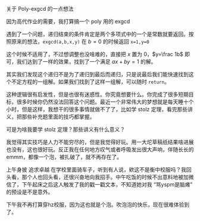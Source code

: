 关于 Poly-exgcd 的一点想法

因为高代作业的需要，我打算搞一个 poly 用的 exgcd

遇到了一个问题，递归结束的条件肯定是两个多项式中的一个是常数就要返回。按照原来的想法，`exgcd(a,b,x,y)` 在 $b=0$ 的时候返回 `x=1,y=0` 

这个时候不适用了，不过想调整也没啥难的，直接把 $x$ 置为 $0$，$y=\frac 1b$ 即可，我们达到了一样的效果，找到了一个满足 $ax+by=1$ 的解。

其实我们发现这个递归不是为了递归到最后而递归，只是说最后我们能快速找到这个不定方程的一组解。如果我们找到了这样一组解，可以随时 `return`。

这种逻辑很有启发性，但是也很有迷惑性。你究竟想要什么。你完成了很多短期目标，很多时候你仍然没法回答这个问题。最近一个非常伟大的梦想就是每天睡十个小时，但是这样，我想干的很多事情就做不了了，比如学 stolz 定理，看完那些讲义，把那些补充题里面的技巧都掌握。

可是为啥我要学 stolz 定理？那些讲义有什么意义？

我觉得其实技巧是人力不能穷尽的，但是我觉得好玩。用一大坨草稿纸结果啥进展也没有，这也很好玩。反正我在任何地方叹气或者呼吸发出很大声响，伴随长长的 emmm，都像一个泡，被扎破了，就不再存在了。

上午身披 追求卓越 在学校里面骑车子，听到有人说，欸这不是衡中校服吗？我回头看，那个人也回头看，还很兴奋地向我招手。中午吃饭的时候不出意料地被加微信了，下午起床之后这人触发了我的戳一戳文本，不知道她对我 “骂yspm是脑瘫” 的预设是不是意外。

下午我不再打算穿hz校服，因为这也就是个泡。吹泡泡的快乐，现在很难体验到了。